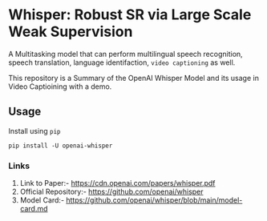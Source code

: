 # Whisper: Robust SR via Large Scale Weak Supervision
A Multitasking model that can perform multilingual speech recognition, speech translation, language identifaction, `video captioning` as well.

This repository is a Summary of the OpenAI Whisper Model and its usage in Video Captioining with a demo.

## Usage
Install using `pip`
```
pip install -U openai-whisper
```

### Links

1. Link to Paper:- https://cdn.openai.com/papers/whisper.pdf
2. Official Repository:- https://github.com/openai/whisper
3. Model Card:- https://github.com/openai/whisper/blob/main/model-card.md